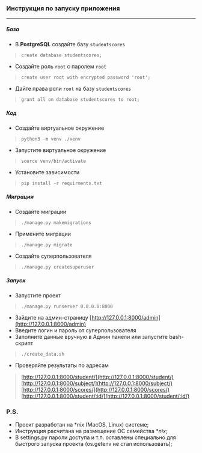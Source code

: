 ### Инструкция по запуску приложения
***

##### База
* В **PostgreSQL** создайте базу ```studentscores```
> ```create database studentscores;``` 

* Создайте роль ```root``` с паролем ```root```
> ```create user root with encrypted password 'root';```

* Дайте права роли ```root``` на базу ```studentscores```
> ```grant all on database studentscores to root;```


##### Код
* Создайте виртуальное окружение
> ```python3 -m venv ./venv```

* Запустите виртуальное окружение
> ```source venv/bin/activate```

* Установите зависимости
> ```pip install -r requirments.txt```

##### Миграции
* Создайте миграции
> ```./manage.py makemigrations```

* Примените миграции
> ```./manage.py migrate```

* Создайте суперпользователя
> ```./manage.py createsuperuser```


##### Запуск
* Запустите проект
> ```./manage.py runserver 0.0.0.0:8000```
* Зайдите на админ-страницу [http://127.0.0.1:8000/admin](http://127.0.0.1:8000/admin)
* Введите логин и пароль от суперпользователя
* Заполните данные вручную в Админ панели или запустите bash-скрипт 
> ```./create_data.sh```
* Проверяйте результаты по адресам
> [http://127.0.0.1:8000/student/](http://127.0.0.1:8000/student/) <br />
> [http://127.0.0.1:8000/subject/](http://127.0.0.1:8000/subject/) <br />
> [http://127.0.0.1:8000/scores/](http://127.0.0.1:8000/scores/) <br />
> [http://127.0.0.1:8000/student/:id/](http://127.0.0.1:8000/student/:id/) <br />

### P.S.
- Проект разработан на **nix* (MacOS, Linux) системе;
- Инструкция расчитана на размещение ОС семейства **nix*;
- В settings.py пароли доступа и т.п. оставлены специально для быстрого запуска проекта (os.getenv не стал использовать);
